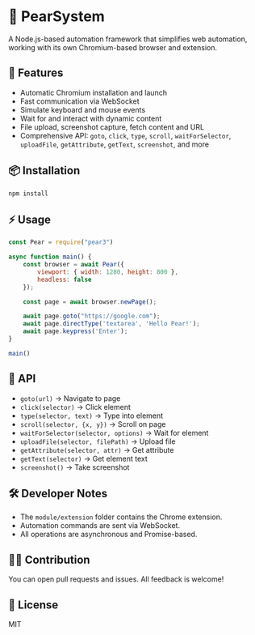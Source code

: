 # 🍐 PearSystem

A Node.js-based automation framework that simplifies web automation, working with its own Chromium-based browser and extension.

## 🚀 Features
- Automatic Chromium installation and launch
- Fast communication via WebSocket
- Simulate keyboard and mouse events
- Wait for and interact with dynamic content
- File upload, screenshot capture, fetch content and URL
- Comprehensive API: `goto`, `click`, `type`, `scroll`, `waitForSelector`, `uploadFile`, `getAttribute`, `getText`, `screenshot`, and more

## 📦 Installation
```bash
npm install
```

## ⚡️ Usage
```js
const Pear = require("pear3")

async function main() {
    const browser = await Pear({
        viewport: { width: 1280, height: 800 },
        headless: false
    });

    const page = await browser.newPage();

    await page.goto("https://google.com");
    await page.directType('textarea', 'Hello Pear!');
    await page.keypress('Enter');
}

main()
```

## 🧩 API
- `goto(url)` → Navigate to page
- `click(selector)` → Click element
- `type(selector, text)` → Type into element
- `scroll(selector, {x, y})` → Scroll on page
- `waitForSelector(selector, options)` → Wait for element
- `uploadFile(selector, filePath)` → Upload file
- `getAttribute(selector, attr)` → Get attribute
- `getText(selector)` → Get element text
- `screenshot()` → Take screenshot

## 🛠️ Developer Notes
- The `module/extension` folder contains the Chrome extension.
- Automation commands are sent via WebSocket.
- All operations are asynchronous and Promise-based.

## 👨‍💻 Contribution
You can open pull requests and issues. All feedback is welcome!

## 📄 License
MIT
